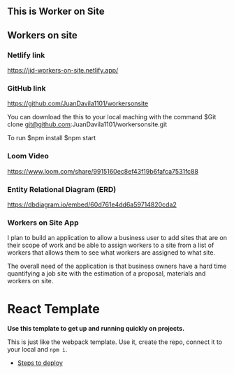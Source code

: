## This is Worker on Site

## Workers on site
### Netlify link
https://jid-workers-on-site.netlify.app/

### GitHub link
https://github.com/JuanDavila1101/workersonsite

You can download the this to your local maching with the command
$Git clone git@github.com:JuanDavila1101/workersonsite.git

To run
$npm install
$npm start
### Loom Video
https://www.loom.com/share/9915160ec8ef43f19b6fafca7531fc88

### Entity Relational Diagram (ERD)
https://dbdiagram.io/embed/60d761e4dd6a59714820cda2

### Workers on Site App
I plan to build an application to allow a business user to add sites that are on their scope of work
and be able to assign workers to a site from a list of workers that allows them to see what workers are assigned to what site.

The overall need of the application is that business owners have a hard time quantifying a job site with the estimation of a proposal,
materials and workers on site.

# React Template

**Use this template to get up and running quickly on projects.**

This is just like the webpack template. Use it, create the repo, connect it to your local and `npm i`.

- [Steps to deploy](https://github.com/nss-nightclass-projects/REACT-Deployment-Netlify)
